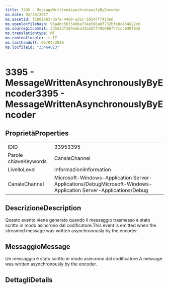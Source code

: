 ```yaml
---
title: 3395 - MessageWrittenAsynchronouslyByEncoder
ms.date: 03/30/2017
ms.assetid: f2b015b3-dafe-4468-a3ac-5b547ff413e6
ms.openlocfilehash: 90a46c5b75e0be734e566a0f732bfe8c434822c0
ms.sourcegitcommit: 3d5d33f384eeba41b2dff79d096f47ccc8d8f03d
ms.translationtype: MT
ms.contentlocale: it-IT
ms.lasthandoff: 05/04/2018
ms.locfileid: "33464023"
---
```

# <a name="3395---messagewrittenasynchronouslybyencoder"></a><span data-ttu-id="d1dcc-102">3395 - MessageWrittenAsynchronouslyByEncoder</span><span class="sxs-lookup"><span data-stu-id="d1dcc-102">3395 - MessageWrittenAsynchronouslyByEncoder</span></span>
## <a name="properties"></a><span data-ttu-id="d1dcc-103">Proprietà</span><span class="sxs-lookup"><span data-stu-id="d1dcc-103">Properties</span></span>  
  
|||  
|-|-|  
|<span data-ttu-id="d1dcc-104">ID</span><span class="sxs-lookup"><span data-stu-id="d1dcc-104">ID</span></span>|<span data-ttu-id="d1dcc-105">3395</span><span class="sxs-lookup"><span data-stu-id="d1dcc-105">3395</span></span>|  
|<span data-ttu-id="d1dcc-106">Parole chiave</span><span class="sxs-lookup"><span data-stu-id="d1dcc-106">Keywords</span></span>|<span data-ttu-id="d1dcc-107">Canale</span><span class="sxs-lookup"><span data-stu-id="d1dcc-107">Channel</span></span>|  
|<span data-ttu-id="d1dcc-108">Livello</span><span class="sxs-lookup"><span data-stu-id="d1dcc-108">Level</span></span>|<span data-ttu-id="d1dcc-109">Informazioni</span><span class="sxs-lookup"><span data-stu-id="d1dcc-109">Information</span></span>|  
|<span data-ttu-id="d1dcc-110">Canale</span><span class="sxs-lookup"><span data-stu-id="d1dcc-110">Channel</span></span>|<span data-ttu-id="d1dcc-111">Microsoft-Windows-Application Server-Applications/Debug</span><span class="sxs-lookup"><span data-stu-id="d1dcc-111">Microsoft-Windows-Application Server-Applications/Debug</span></span>|  
  
## <a name="description"></a><span data-ttu-id="d1dcc-112">Descrizione</span><span class="sxs-lookup"><span data-stu-id="d1dcc-112">Description</span></span>  
 <span data-ttu-id="d1dcc-113">Questo evento viene generato quando il messaggio trasmesso è stato scritto in modo asincrono dal codificatore.</span><span class="sxs-lookup"><span data-stu-id="d1dcc-113">This event is emitted when the streamed message was written asynchronously by the encoder.</span></span>  
  
## <a name="message"></a><span data-ttu-id="d1dcc-114">Messaggio</span><span class="sxs-lookup"><span data-stu-id="d1dcc-114">Message</span></span>  
 <span data-ttu-id="d1dcc-115">Un messaggio è stato scritto in modo asincrono dal codificatore.</span><span class="sxs-lookup"><span data-stu-id="d1dcc-115">A message was written asynchronously by the encoder.</span></span>  
  
## <a name="details"></a><span data-ttu-id="d1dcc-116">Dettagli</span><span class="sxs-lookup"><span data-stu-id="d1dcc-116">Details</span></span>
